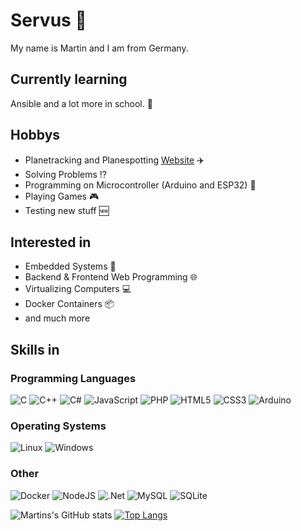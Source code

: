 # Servus :wave:
My name is Martin and I am from Germany.

## Currently learning
Ansible and a lot more in school. :muscle:

## Hobbys
- Planetracking and Planespotting [Website](https://feed.martpaul.de)  :airplane:
- Solving Problems :interrobang:
- Programming on Microcontroller (Arduino and ESP32) :electric_plug:
- Playing Games :video_game:
- Testing new stuff :new:

## Interested in
- Embedded Systems :hammer:
- Backend & Frontend Web Programming :globe_with_meridians:
- Virtualizing Computers :computer:
- Docker Containers :package:
- and much more

## Skills in
### Programming Languages
![C](https://img.shields.io/badge/c-%2300599C.svg?style=for-the-badge&logo=c&logoColor=white)
![C++](https://img.shields.io/badge/c++-%2300599C.svg?style=for-the-badge&logo=c%2B%2B&logoColor=white)
![C#](https://img.shields.io/badge/c%23-%23239120.svg?style=for-the-badge&logo=c-sharp&logoColor=white)
![JavaScript](https://img.shields.io/badge/javascript-%23323330.svg?style=for-the-badge&logo=javascript&logoColor=%23F7DF1E)
![PHP](https://img.shields.io/badge/php-%23777BB4.svg?style=for-the-badge&logo=php&logoColor=white)
![HTML5](https://img.shields.io/badge/html5-%23E34F26.svg?style=for-the-badge&logo=html5&logoColor=white)
![CSS3](https://img.shields.io/badge/css3-%231572B6.svg?style=for-the-badge&logo=css3&logoColor=white)
![Arduino](https://img.shields.io/badge/-Arduino-00979D?style=for-the-badge&logo=Arduino&logoColor=white)

### Operating Systems
![Linux](https://img.shields.io/badge/Linux-FCC624?style=for-the-badge&logo=linux&logoColor=black)
![Windows](https://img.shields.io/badge/Windows-0078D6?style=for-the-badge&logo=windows&logoColor=white)

### Other
![Docker](https://img.shields.io/badge/docker-%230db7ed.svg?style=for-the-badge&logo=docker&logoColor=white)
![NodeJS](https://img.shields.io/badge/node.js-6DA55F?style=for-the-badge&logo=node.js&logoColor=white)
![.Net](https://img.shields.io/badge/.NET-5C2D91?style=for-the-badge&logo=.net&logoColor=white)
![MySQL](https://img.shields.io/badge/mysql-%2300f.svg?style=for-the-badge&logo=mysql&logoColor=white)
![SQLite](https://img.shields.io/badge/sqlite-%2307405e.svg?style=for-the-badge&logo=sqlite&logoColor=white)

![Martins's GitHub stats](https://github-readme-stats.vercel.app/api?username=mortib20&show_icons=true)
[![Top Langs](https://github-readme-stats.vercel.app/api/top-langs/?username=mortib20&layout=compact)](https://github.com/anuraghazra/github-readme-stats)
